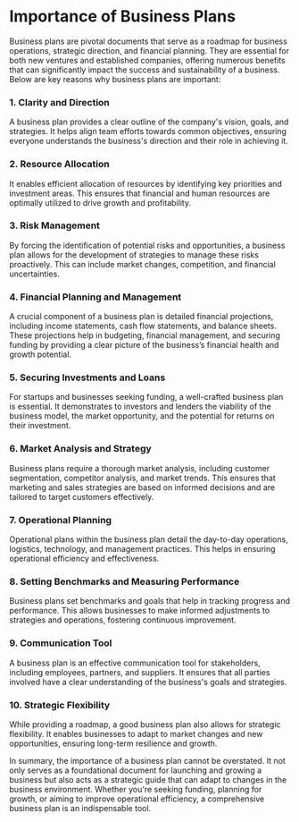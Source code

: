 # Importance of Business Plans

Business plans are pivotal documents that serve as a roadmap for business operations, strategic direction, and financial planning. They are essential for both new ventures and established companies, offering numerous benefits that can significantly impact the success and sustainability of a business. Below are key reasons why business plans are important:

### 1. Clarity and Direction
A business plan provides a clear outline of the company's vision, goals, and strategies. It helps align team efforts towards common objectives, ensuring everyone understands the business's direction and their role in achieving it.

### 2. Resource Allocation
It enables efficient allocation of resources by identifying key priorities and investment areas. This ensures that financial and human resources are optimally utilized to drive growth and profitability.

### 3. Risk Management
By forcing the identification of potential risks and opportunities, a business plan allows for the development of strategies to manage these risks proactively. This can include market changes, competition, and financial uncertainties.

### 4. Financial Planning and Management
A crucial component of a business plan is detailed financial projections, including income statements, cash flow statements, and balance sheets. These projections help in budgeting, financial management, and securing funding by providing a clear picture of the business’s financial health and growth potential.

### 5. Securing Investments and Loans
For startups and businesses seeking funding, a well-crafted business plan is essential. It demonstrates to investors and lenders the viability of the business model, the market opportunity, and the potential for returns on their investment.

### 6. Market Analysis and Strategy
Business plans require a thorough market analysis, including customer segmentation, competitor analysis, and market trends. This ensures that marketing and sales strategies are based on informed decisions and are tailored to target customers effectively.

### 7. Operational Planning
Operational plans within the business plan detail the day-to-day operations, logistics, technology, and management practices. This helps in ensuring operational efficiency and effectiveness.

### 8. Setting Benchmarks and Measuring Performance
Business plans set benchmarks and goals that help in tracking progress and performance. This allows businesses to make informed adjustments to strategies and operations, fostering continuous improvement.

### 9. Communication Tool
A business plan is an effective communication tool for stakeholders, including employees, partners, and suppliers. It ensures that all parties involved have a clear understanding of the business's goals and strategies.

### 10. Strategic Flexibility
While providing a roadmap, a good business plan also allows for strategic flexibility. It enables businesses to adapt to market changes and new opportunities, ensuring long-term resilience and growth.

In summary, the importance of a business plan cannot be overstated. It not only serves as a foundational document for launching and growing a business but also acts as a strategic guide that can adapt to changes in the business environment. Whether you're seeking funding, planning for growth, or aiming to improve operational efficiency, a comprehensive business plan is an indispensable tool.
